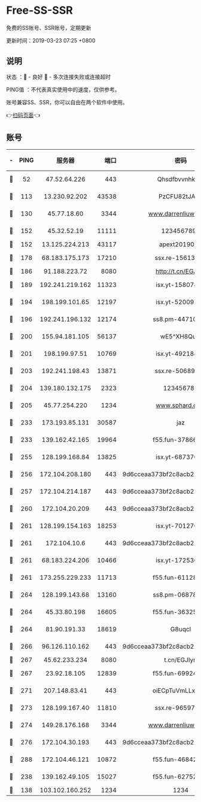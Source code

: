 # Free-SS-SSR

免费的SS账号、SSR账号，定期更新

更新时间：2019-03-23 07:25 +0800

## 说明

状态     ：🙂 - 良好 🙁 - 多次连接失败或连接超时

PING值   ：不代表真实使用中的速度，仅供参考。

账号兼容SS、SSR，你可以自由在两个软件中使用。

👉[扫码页面](https://liesauer.github.io/Free-SS-SSR/)👈

## 账号

|-|PING|服务器|端口|密码|加密方式|区域|
|:----:|:----:|:-----:|-----:|:----:|:----:|:----:|
|🙂|52|47.52.64.226|443|Qhsdfbvvnhkm1|aes-256-cfb|HK|
|🙂|113|13.230.92.202|43538|PzCFU82tJAdZ|aes-256-cfb|JP|
|🙂|130|45.77.18.60|3344|www.darrenliuwei.com|aes-256-cfb|JP|
|🙂|152|45.32.52.19|11111|1234567890|aes-256-cfb|JP|
|🙂|152|13.125.224.213|43117|apext2019005|chacha20|KR|
|🙂|178|68.183.175.173|17210|ssx.re-15613310|aes-256-cfb|US|
|🙂|186|91.188.223.72|8080|http://t.cn/EGJIyrl|rc4-md5|RU|
|🙂|189|192.241.219.162|11323|isx.yt-15807466|aes-256-cfb|US|
|🙂|194|198.199.101.65|12197|isx.yt-52009789|aes-256-cfb|US|
|🙂|196|192.241.196.132|12174|ss8.pm-44710884|aes-256-cfb|US|
|🙂|200|155.94.181.105|56137|wE5^XH8Quw|aes-256-cfb|US|
|🙂|201|198.199.97.51|10769|isx.yt-49218470|aes-256-cfb|US|
|🙂|203|192.241.198.43|13871|ssx.re-50689980|aes-256-cfb|US|
|🙂|204|139.180.132.175|2323|123456789|aes-256-cfb|SG|
|🙂|205|45.77.254.220|1234|www.sphard.com|aes-256-cfb|SG|
|🙂|233|173.193.85.131|30587|jaz|aes-256-cfb|US|
|🙂|233|139.162.42.165|19964|f55.fun-37866369|aes-256-cfb|SG|
|🙂|255|128.199.168.84|13825|isx.yt-68737074|aes-256-cfb|SG|
|🙂|256|172.104.208.180|443|9d6cceaa373bf2c8acb22e60b6a58be6|aes-256-cfb|US|
|🙂|257|172.104.214.187|443|9d6cceaa373bf2c8acb22e60b6a58be6|aes-256-cfb|US|
|🙂|260|172.104.20.209|443|9d6cceaa373bf2c8acb22e60b6a58be6|aes-256-cfb|US|
|🙂|261|128.199.154.163|18253|isx.yt-70127689|aes-256-cfb|SG|
|🙂|261|172.104.10.6|443|9d6cceaa373bf2c8acb22e60b6a58be6|aes-256-cfb|US|
|🙂|261|68.183.224.206|10466|isx.yt-17253007|aes-256-cfb|SG|
|🙂|261|173.255.229.233|11713|f55.fun-61128834|aes-256-cfb|US|
|🙂|264|128.199.143.68|13160|ss8.pm-06878602|aes-256-cfb|SG|
|🙂|264|45.33.80.198|16605|f55.fun-36325930|aes-256-cfb|US|
|🙂|264|81.90.191.33|18619|G8uqcl|aes-256-cfb|US|
|🙂|266|96.126.110.162|443|9d6cceaa373bf2c8acb22e60b6a58be6|aes-256-cfb|US|
|🙂|267|45.62.233.234|8080|t.cn/EGJIyrl|rc4-md5|CA|
|🙂|267|23.92.18.105|12839|f55.fun-69924830|aes-256-cfb|US|
|🙂|271|207.148.83.41|443|oiECpTuVmLLxk4Ts|aes-256-cfb|AU|
|🙂|273|128.199.167.40|11810|ssx.re-96597838|aes-256-cfb|SG|
|🙂|274|149.28.176.168|3344|www.darrenliuwei.com|aes-256-cfb|AU|
|🙂|276|172.104.30.193|443|9d6cceaa373bf2c8acb22e60b6a58be6|aes-256-cfb|US|
|🙂|288|172.104.46.121|10872|f55.fun-46842555|aes-256-cfb|SG|
|🙂|238|139.162.49.105|15027|f55.fun-62752281|aes-256-cfb|SG|
|🙁|138|103.102.160.252|1234|1234|rc4-md5|JP|
